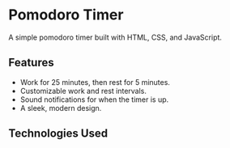 # Pomodoro Timer

A simple pomodoro timer built with HTML, CSS, and JavaScript.

## Features

- Work for 25 minutes, then rest for 5 minutes.
- Customizable work and rest intervals.
- Sound notifications for when the timer is up.
- A sleek, modern design.

## Technologies Used
